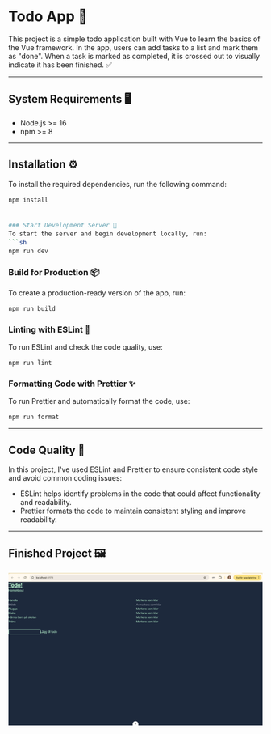 # Todo App 📝

This project is a simple todo application built with Vue to learn the basics of the Vue framework. In the app, users can add tasks to a list and mark them as "done". When a task is marked as completed, it is crossed out to visually indicate it has been finished. ✅

---

## System Requirements 🖥️

- Node.js >= 16
- npm >= 8

---

## Installation ⚙️

To install the required dependencies, run the following command:
```sh
npm install


### Start Development Server 🚀
To start the server and begin development locally, run:
```sh
npm run dev
```

### Build for Production 📦
To create a production-ready version of the app, run:
```sh
npm run build
```

### Linting with ESLint 🧹
To run ESLint and check the code quality, use:
```sh
npm run lint
```
### Formatting Code with Prettier ✨
To run Prettier and automatically format the code, use:
```sh
npm run format
```
---
## Code Quality 🏅
In this project, I've used ESLint and Prettier to ensure consistent code style and avoid common coding issues:

- ESLint helps identify problems in the code that could affect functionality and readability.
- Prettier formats the code to maintain consistent styling and improve readability.

---
## Finished Project 🖼️
![Desktop](src/img/todo.png)
